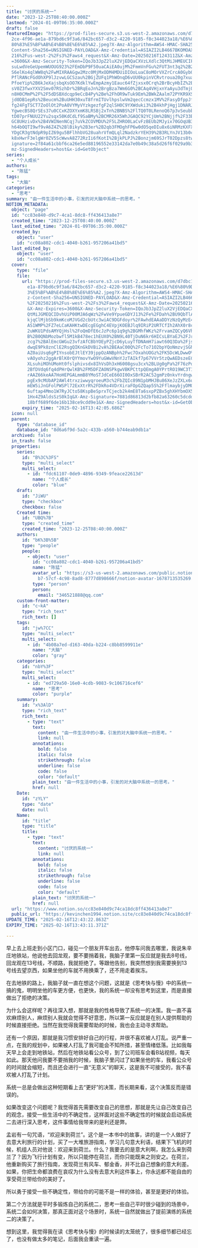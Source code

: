 ```yaml
---
title: "讨厌的系统一"
date: "2023-12-25T08:40:00.000Z"
lastmod: "2024-01-09T06:35:00.000Z"
draft: false
featuredImage: "https://prod-files-secure.s3.us-west-2.amazonaws.com/d7dbc101-8\
  2ce-4f96-ae1a-879bd6c9f3a6/842bc657-d3c2-4220-9185-f8c344023a18/%E6%80%9D%E8%\
  80%83%E5%BF%AB%E4%B8%8E%E6%85%A2.jpeg?X-Amz-Algorithm=AWS4-HMAC-SHA256&X-Amz-\
  Content-Sha256=UNSIGNED-PAYLOAD&X-Amz-Credential=ASIAZI2LB4667BKOMOAX%2F20250\
  216%2Fus-west-2%2Fs3%2Faws4_request&X-Amz-Date=20250216T124311Z&X-Amz-Expires\
  =3600&X-Amz-Security-Token=IQoJb3JpZ2luX2VjEDQaCXVzLXdlc3QtMiJHMEUCIFmQwHZpVh\
  suLwdVeGeUpemWUOUG923%2FEmDbP9F50uaCAiEA0ujM%2FmmVnFGu%2FUT3nt3q2%2B2sIoM4KHx\
  S6elKo4qlWW8q%2FwMIXRAAGgw2Mzc0MjMxODM4MDUiDIOoLuaC8oMOrVXZrCrcA0Gyb0C6H%2BaN\
  PflRANcFGdOhXP9lJzvwLGCSzau%2BGjZUFq1PhWOnqD6vUU0kpinVCRvtroua20g7xuauU7waoh1\
  PfoeYip%2B6kJeXajsbqXsOO7KdklYwEmpAzmy1Eauc64fZjxsx0Crq%2BrBcyHbIZ%2BRsh7%2BK\
  sV0Z3fwxYXV2Smv07RSzhDr%2BRqEoJn%2BrgBza7Wm6G0%2BCAq4VHjxnYaAyu3dTmjQANB3ijgK\
  n8H0CMmP%2F%2F5dDSBXdcqp9eCcB4Py%2Be%2FhOR9wTuk9Em%2BWkZAalm72PYKR9XSkLxO24B9\
  jd0DB1epRs%2Beucm%2BuUHH30xuT8frmITUvlhpslwVm2qecCcmzx1MV%2FasyDfppJf8Mc1w1bn\
  fg24FgTSCT7ZoOlOt2PoA0VYMyVYzkgezfgF2qlSH0C9YXWduki3%2B4khPjHgj1DNARJFSIv0rsu\
  YgwecBS8QrSEs37u0CCxKZOXYxmK8LRSBj2xTn%2BNBS%2FlTQ0T0LRenoQ67p3vSeubbaUpUU624\
  tD07prFNUU22Yu2sqx50KdCdLf9SaBMy%2BCMR26X5WhJGAQC92YCjUm%2BNjjf%2F33BkUh68pZT\
  GC8UHzivDx%2B4VWINenNCqj7uVkZCOVMDU%2F5LZHRO0LaCvFzBEUb2MJyix70GOqUB3NFKg7Za5\
  h64bOQTI9wf9vA6Z4Z%2BlBiky%2B3er%2B2qb3FMOghFP6w0dO5qeDIu8x6iNRMzKXFXTNTDIjLb\
  YDgCR3gtNdpR9pIZ69gu5BFlhhbVG28uahrVfmQLql2NadzkrYEH39%2B3RLYnJV13b0cVEkphDiV\
  k8xHwrF3elgWr0ZV5ScWwvA8Z72RzIi6fKotI%2BjkPLPJ%2Bonzjm69SJrT02Dpzs8tw&X-Amz-S\
  ignature=2f84a61cbbf6ca26e5ed88196552e33142da7e0b49c38a5d26f6f029a9b3f0e6&X-A\
  mz-SignedHeaders=host&x-id=GetObject"
series:
  - "个人成长"
authors:
  - "陈猛"
tags:
  - "大脑"
categories:
  - "思考"
summary: "由一件生活中的小事，引发的对大脑中系统一的思考。"
NOTION_METADATA:
  object: "page"
  id: "cc83e840-d9c7-4ca1-8dc8-ff436413a8e7"
  created_time: "2023-12-25T08:40:00.000Z"
  last_edited_time: "2024-01-09T06:35:00.000Z"
  created_by:
    object: "user"
    id: "cc08a802-cdc1-4040-b261-957206a41bd5"
  last_edited_by:
    object: "user"
    id: "cc08a802-cdc1-4040-b261-957206a41bd5"
  cover:
    type: "file"
    file:
      url: "https://prod-files-secure.s3.us-west-2.amazonaws.com/d7dbc101-82ce-4f96-a\
        e1a-879bd6c9f3a6/842bc657-d3c2-4220-9185-f8c344023a18/%E6%80%9D%E8%80%8\
        3%E5%BF%AB%E4%B8%8E%E6%85%A2.jpeg?X-Amz-Algorithm=AWS4-HMAC-SHA256&X-Am\
        z-Content-Sha256=UNSIGNED-PAYLOAD&X-Amz-Credential=ASIAZI2LB466YAWRQ64R\
        %2F20250216%2Fus-west-2%2Fs3%2Faws4_request&X-Amz-Date=20250216T124205Z\
        &X-Amz-Expires=3600&X-Amz-Security-Token=IQoJb3JpZ2luX2VjEDQaCXVzLXdlc3\
        QtMiJGMEQCIDvhUiP00MJA6qWz%2FwVe9YpueGDYJ13%2Fe%2FDah%2BU9QbTlAiBQJD%2B\
        kjqClMjbSb9kmKcoMJVGd2cbUtc3wiAC9DGFdoyr%2FAwhdEAAaDDYzNzQyMzE4MzgwNSIM\
        AS1WMP%2FZ7eLCaKAHKtwDEcgEGghC4EVpjKOEBJlq9IRiP2URTCfIh2AhX0r8cvLDiZ4bH\
        2uWKU1PdsAMYQjHsl%2FoQmDfE6cJzPc6p1q9g%2BGMhfWKz%2FrvamZQCyQ6VhUEe%2BrE\
        B%2B0QNbMozbwfl5M1kB478ec1hEUX0%2BN9L40TjDuN6kr6HICsLBYaEJ%2FJrA5X11A0I\
        zcg7%2BAlEmcGWGu23vfzAfCBbYOEyPZjcD6yLuyTfDNAmH7iawt60Q3Da%2FjsIJoB1%2F\
        dwqE9Pk8znClE2RsgQIKnGkDVBi2vA%2BEAaC00Q%2FcTo71O2bpYQoNmzvjSGhsjei%2F7\
        AZ0aiUsq6gPIYnsobEJtlEY39jppOzANBph%2Fwc7OxahUOGz%2FK5DcWLDwwO%2Bm3ivua\
        vAOyohz2ggArBlK0rQYYmovYwO9YuGWwVNnYJzTAIkf7p67VVr5tzQwAEDszeECE5HK%2FD\
        XLsuhiMOhUMoHt0fslphivsdx8IhVsDh3xH6008gsu3cx%2BLUg0gPa%2F76zPqBhO%2B7%\
        2BfDVdq6fq4dPHrQwlKB%2FM5DFZAONSPkgwVBKPCttpQEmgA0YPrtRO19WC3T1sDjHAsyq\
        rAAZ66keAA7HoHEPGALmmB8YMoSTJdCeE66OI0OxSBrR2AC52gmPz0nkvYrdngw2aLHvQY6\
        pgEx9cMUbAP2AWl4trxziwwyqroeuM3c%2FbZQIc89N1pbMHJBu86XeJzZXLx6u5aQHTS0J\
        mEW5iJnGFolPWSPl72ExXtrR%2FDkRo4VDrXiraFOpGZQap5S%2FflmaybjyDMQBoisa6Jv\
        6uftap4Mmo1W7RyJCto58KspBeSprxTCjecb2k4mE8Ta6sxpPZBx5ghXHYbmOX5MG4FsRrr\
        1Hx4Z9AldsSzS0kIq&X-Amz-Signature=7881d86813d2bfb82a63260c5dcddd54cbd17\
        18bff689f6de16b138ce9cdd9e1&X-Amz-SignedHeaders=host&x-id=GetObject"
      expiry_time: "2025-02-16T13:42:05.686Z"
  icon: null
  parent:
    type: "database_id"
    database_id: "8d6a6f9d-5a2c-433b-a560-b744eab9db1a"
  archived: false
  in_trash: false
  properties:
    series:
      id: "B%3C%3FS"
      type: "multi_select"
      multi_select:
        - id: "fdc61107-0de9-4896-9349-9feace22613d"
          name: "个人成长"
          color: "blue"
    draft:
      id: "JiWU"
      type: "checkbox"
      checkbox: false
    Created time:
      id: "UBQ%7B"
      type: "created_time"
      created_time: "2023-12-25T08:40:00.000Z"
    authors:
      id: "bK%3B%5B"
      type: "people"
      people:
        - object: "user"
          id: "cc08a802-cdc1-4040-b261-957206a41bd5"
          name: "陈猛"
          avatar_url: "https://s3-us-west-2.amazonaws.com/public.notion-static.com/775523\
            b7-57cf-4c98-8ad8-8777d898666f/notion-avatar-1678713535269.png"
          type: "person"
          person:
            email: "346521888@qq.com"
    custom-front-matter:
      id: "c~kA"
      type: "rich_text"
      rich_text: []
    tags:
      id: "jw%7CC"
      type: "multi_select"
      multi_select:
        - id: "4b08a7ed-d163-40da-b224-c8bb8599911e"
          name: "大脑"
          color: "gray"
    categories:
      id: "nbY%3F"
      type: "multi_select"
      multi_select:
        - id: "ed729a50-16e0-4cdb-9083-9c106716cef6"
          name: "思考"
          color: "purple"
    summary:
      id: "x%3AlD"
      type: "rich_text"
      rich_text:
        - type: "text"
          text:
            content: "由一件生活中的小事，引发的对大脑中系统一的思考。"
            link: null
          annotations:
            bold: false
            italic: false
            strikethrough: false
            underline: false
            code: false
            color: "default"
          plain_text: "由一件生活中的小事，引发的对大脑中系统一的思考。"
          href: null
    Date:
      id: "zYLY"
      type: "date"
      date: null
    Name:
      id: "title"
      type: "title"
      title:
        - type: "text"
          text:
            content: "讨厌的系统一"
            link: null
          annotations:
            bold: false
            italic: false
            strikethrough: false
            underline: false
            code: false
            color: "default"
          plain_text: "讨厌的系统一"
          href: null
  url: "https://www.notion.so/cc83e840d9c74ca18dc8ff436413a8e7"
  public_url: "https://kevinchen1994.notion.site/cc83e840d9c74ca18dc8ff436413a8e7"
UPDATE_TIME: "2025-02-16T12:43:22.863Z"
EXPIRY_TIME: "2025-02-16T13:43:11.371Z"

---
```

<link rel="stylesheet" href="https://cdn.jsdelivr.net/npm/katex@0.16.2/dist/katex.min.css" integrity="sha384-bYdxxUwYipFNohQlHt0bjN/LCpueqWz13HufFEV1SUatKs1cm4L6fFgCi1jT643X" crossorigin="anonymous">


早上去上班走到小区门口，碰见一个朋友开车出去，他停车问我去哪里，我说朱辛庄地铁站，他说他去回龙观，要不要捎着我，我脑子里第一反应就是我去8号线，回龙观在13号线，不顺路，我就拒绝了。等跟他告别，我突然想到我需要换到13号线去望京西，如果坐他的车就不用换乘了，还不用走着挨冻。


在去地铁的路上，我脑子就一直在想这个问题，这就是《思考快与慢》中的系统一搞的鬼，明明坐他的车更方便，也更快，我的系统一却没有思考到这里，而是直接做出了拒绝的决策。


为什么会这样呢？再往深入想，那就是我的性格导致了系统一的决策。我一直不喜欢麻烦别人，麻烦别人我就会觉得不好意思，所以第一反应就是在别人提供帮助的时候直接拒绝。当然在我觉得我需要帮助的时候，我也会主动寻求帮助。


还有一个原因，那就是我习惯安排好自己的行程，并很不喜欢被人打乱。说严重一点，在我的规划中，如果被人打乱了我可能会不知所措，甚至情绪低落。比如我每天早上会走到地铁站，然后在地铁站看公众号，到了公司班车会看B站视频，每天如此。那天他问我要不要捎我的时候，我脑子里闪过了如果坐他的车，我看公众号的时间就会缩短，而且还会进行一直“无意义”的聊天，这是我不可接受的，我不喜欢被人打乱了计划。


系统一总是会做出这种短期看上去“更好”的决策，而长期来看，这个决策反而是错误的。


如果改变这个问题呢？我觉得首先需要改变自己的思想，那就是先让自己改变自己的观念，接受一些生活中的不确定性，这样面对这些不确定性的时候就会启动系统二去进行深入思考，这件事情给我带来的是利还是弊。


孟岩有一句咒语，“欢迎来到荷兰”。这个是一本书中的故事，讲的是一个人做好了去意大利旅行的计划，买了一大堆旅游指南，学习几句意大利语，结果下飞机的时候，机组人员对他说：欢迎来到荷兰。什么？我要去的是意大利啊，我怎么来到荷兰了？因为飞行计划有变，所以只能停在荷兰，而你只能既来之则安之。在荷兰，他重新购买了旅行指南，发现荷兰有风车、郁金香，并不比自己想象的意大利差。如果，你把生命都浪费在哀叹为什么没有去意大利这件事上，你永远都不能自由的享受荷兰带给你的美好了。


所以勇于接受一些不确定性，带给你的可能不是一样的体验，甚至是更好的体验。


第二个方法就是平时多锻炼自己的系统二，思考一些自己平时很少碰到的场景中，系统二会如何决策，那真正面对这个场景时，系统一自然就做出了提前演练的系统二的决策了。


想到这里，我觉得我在读《思考快与慢》的时候读的太笼统了，很多细节都已经忘了，也没有做太多的笔记，后面我会重读一遍。

